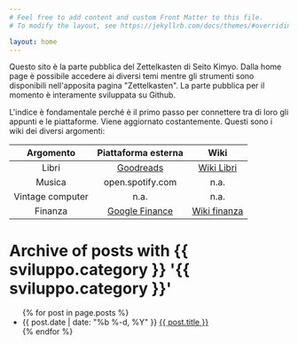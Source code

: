 ```yaml
---
# Feel free to add content and custom Front Matter to this file.
# To modify the layout, see https://jekyllrb.com/docs/themes/#overriding-theme-defaults

layout: home
---
```

Questo sito è la parte pubblica del Zettelkasten di Seito Kimyo.
Dalla home page è possibile accedere ai diversi temi mentre gli strumenti sono disponibili nell'apposita pagina "Zettelkasten".
La parte pubblica per il momento è interamente sviluppata su Github.

L'indice è fondamentale perché è il primo passo per connettere tra di loro gli appunti e le piattaforme.
Viene aggiornato costantemente.
Questi sono i wiki dei diversi argomenti:

|Argomento|Piattaforma esterna|Wiki| 
|:---:|:---:|:---:| 
|Libri|[Goodreads](https://www.goodreads.com/review/list/120356713?ref=nav_mybooks)|[Wiki Libri](https://github.com/seitokimyo/Books/wiki/indice-generale)|
|Musica|open.spotify.com|n.a.|
|Vintage computer|n.a.|n.a.|
|Finanza|[Google Finance](https://www.google.com/finance/?authuser=1)|[Wiki finanza](https://github.com/seitokimyo/Finance/wiki)| 

 <h1>Archive of posts with {{ sviluppo.category }} '{{ sviluppo.category }}'</h1>
<ul class="posts">
  {% for post in page.posts %}
    <li>
      <span class="post-date">{{ post.date | date: "%b %-d, %Y" }}</span>
      <a class="post-link" href="{{ post.url | relative_url }}">{{ post.title }}</a>
    </li>
  {% endfor %}
</ul>

